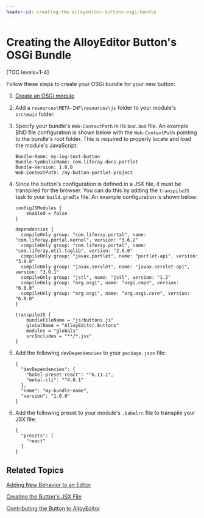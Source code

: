 ```yaml
---
header-id: creating-the-alloyeditor-buttons-osgi-bundle
---
```


# Creating the AlloyEditor Button's OSGi Bundle

[TOC levels=1-4]

Follow these steps to create your OSGi bundle for your new button:

1.  [Create an OSGi module](/docs/7-1/tutorials/-/knowledge_base/t/starting-module-development#creating-a-module) 

2.  Add a `resources\META-INF\resources\js` folder to your module's `src\main` 
    folder.

3.  Specify your bundle's `Web-ContextPath` in its `bnd.bnd` file. An example 
    BND file configuration is shown below with the `Web-ContextPath` pointing to 
    the bundle's root folder. This is required to properly locate and load the 
    module's JavaScript: 

        Bundle-Name: my-log-text-button
        Bundle-SymbolicName: com.liferay.docs.portlet
        Bundle-Version: 1.0.0
        Web-ContextPath: /my-button-portlet-project

4.  Since the button's configuration is defined in a JSX file, it must be 
    transpiled for the browser. You can do this by adding the `transpileJS` task 
    to your `build.gradle` file. An example configuration is shown below:

        configJSModules {
            enabled = false
        }

        dependencies {
          compileOnly group: "com.liferay.portal", name: "com.liferay.portal.kernel", version: "3.6.2"
          compileOnly group: "com.liferay.portal", name: "com.liferay.util.taglib", version: "2.0.0"
          compileOnly group: "javax.portlet", name: "portlet-api", version: "3.0.0"
          compileOnly group: "javax.servlet", name: "javax.servlet-api", version: "3.0.1"
          compileOnly group: "jstl", name: "jstl", version: "1.2"
          compileOnly group: "org.osgi", name: "osgi.cmpn", version: "6.0.0"
          compileOnly group: "org.osgi", name: "org.osgi.core", version: "6.0.0"
        }

        transpileJS {
            bundleFileName = "js/buttons.js"
            globalName = "AlloyEditor.Buttons"
            modules = "globals"
            srcIncludes = "**/*.jsx"
        }

5.  Add the following `devDependencies` to your `package.json` file:

        {
          "devDependencies": {
            "babel-preset-react": "^6.11.1",
            "metal-cli": "^4.0.1"
          },
          "name": "my-bundle-name",
          "version": "1.0.0"
        }

6.  Add the following preset to your module's `.babelrc` file to transpile your 
    JSX file:

        {
          "presets": [
            "react"
          ]
        }

## Related Topics

[Adding New Behavior to an Editor](/docs/7-1/tutorials/-/knowledge_base/t/adding-new-behavior-to-an-editor)

[Creating the Button's JSX File](/docs/7-1/tutorials/-/knowledge_base/t/creating-the-alloyeditor-buttons-jsx-file)

[Contributing the Button to AlloyEditor](/docs/7-1/tutorials/-/knowledge_base/t/contributing-the-button-to-alloyeditor)
